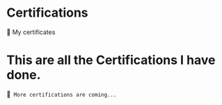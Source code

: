 # Certifications
📗 My certificates

# **This are all the Certifications I have done.**

📗` More certifications are coming...`
